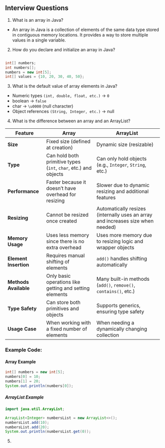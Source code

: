 ## Interview Questions

1. What is an array in Java?

- An array in Java is a collection of elements of the same data type stored in contiguous memory locations. It provides a way to store multiple values in a single variable.

2. How do you declare and initialize an array in Java?

```Java

int[] numbers;  
int numbers[];  
numbers = new int[5]; 
int[] values = {10, 20, 30, 40, 50};
```
3. What is the default value of array elements in Java?
- Numeric types `(int, double, float, etc.)` → `0`
- boolean → `false`
- char → `\u0000` (null character)
- Object references `(String, Integer, etc.)` → null

4. What is the difference between an array and an ArrayList?

| Feature         | **Array** | **ArrayList** |
|----------------|----------|--------------|
| **Size** | Fixed size (defined at creation) | Dynamic size (resizable) |
| **Type** | Can hold both primitive types (`int`, `char`, etc.) and objects | Can only hold objects (e.g., `Integer`, `String`, etc.) |
| **Performance** | Faster because it doesn’t have overhead for resizing | Slower due to dynamic resizing and additional features |
| **Resizing** | Cannot be resized once created | Automatically resizes (internally uses an array and increases size when needed) |
| **Memory Usage** | Uses less memory since there is no extra overhead | Uses more memory due to resizing logic and wrapper objects |
| **Element Insertion** | Requires manual shifting of elements | `add()` handles shifting automatically |
| **Methods Available** | Only basic operations like getting and setting elements | Many built-in methods (`add()`, `remove()`, `contains()`, etc.) |
| **Type Safety** | Can store both primitives and objects | Supports generics, ensuring type safety |
| **Usage Case** | When working with a fixed number of elements | When needing a dynamically changing collection |

### **Example Code:**
#### **Array Example**
```java
int[] numbers = new int[5];  
numbers[0] = 10;
numbers[1] = 20;
System.out.println(numbers[0]); 
```

##### **ArrayList Example**
```java
import java.util.ArrayList;

ArrayList<Integer> numbersList = new ArrayList<>(); 
numbersList.add(10);
numbersList.add(20);
System.out.println(numbersList.get(0)); 
```
5. 